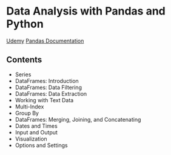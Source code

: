 # Data Analysis with Pandas and Python
[Udemy](https://www.udemy.com/course/data-analysis-with-pandas/)
[Pandas Documentation](https://pandas.pydata.org/docs/reference/)

## Contents
- Series
- DataFrames: Introduction
- DataFrames: Data Filtering
- DataFrames: Data Extraction
- Working with Text Data
- Multi-Index
- Group By
- DataFrames: Merging, Joining, and Concatenating
- Dates and Times
- Input and Output
- Visualization
- Options and Settings
